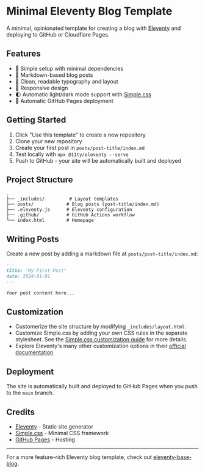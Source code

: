 # Minimal Eleventy Blog Template

A minimal, opinionated template for creating a blog with [Eleventy](https://www.11ty.dev/) and deploying to GitHub or Cloudflare Pages.

## Features

- 🚀 Simple setup with minimal dependencies
- 📝 Markdown-based blog posts
- 🎨 Clean, readable typography and layout
- 📱 Responsive design
- 🌓 Automatic light/dark mode support with [Simple.css](https://simplecss.org)
- 🔄 Automatic GitHub Pages deployment

## Getting Started

1. Click "Use this template" to create a new repository
2. Clone your new repository
3. Create your first post in `posts/post-title/index.md`
4. Test locally with `npx @11ty/eleventy --serve`
5. Push to GitHub - your site will be automatically built and deployed

## Project Structure

```
.
├── _includes/         # Layout templates
├── posts/            # Blog posts (post-title/index.md)
├── .eleventy.js      # Eleventy configuration
├── .github/          # GitHub Actions workflow
└── index.html        # Homepage
```

## Writing Posts

Create a new post by adding a markdown file at `posts/post-title/index.md`:

```markdown
---
title: "My First Post"
date: 2024-01-01
---

Your post content here...
```

## Customization

- Customerize the site structure by modifying `_includes/layout.html`.
- Customize Simple.css by adding your own CSS rules in the separate stylesheet. See the [Simple.css customization guide](https://github.com/kevquirk/simple.css/wiki/Getting-Started-With-Simple.css#customise-simplecss) for more details.
- Explore Eleventy's many other customization options in their [official documentation](https://www.11ty.dev/docs/)

## Deployment

The site is automatically built and deployed to GitHub Pages when you push to the `main` branch.

## Credits

- [Eleventy](https://www.11ty.dev/) - Static site generator
- [Simple.css](https://simplecss.org) - Minimal CSS framework
- [GitHub Pages](https://pages.github.com/) - Hosting

---

For a more feature-rich Eleventy blog template, check out [eleventy-base-blog](https://github.com/11ty/eleventy-base-blog).
